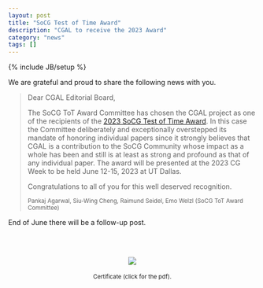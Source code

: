 ```yaml
---
layout: post
title: "SoCG Test of Time Award"
description: "CGAL to receive the 2023 Award"
category: "news"
tags: []
---
```

{% include JB/setup %}

<p>We are grateful and proud to share the following news with you.</p>


<blockquote>
<p>Dear CGAL Editorial Board,</p>
<p> The SoCG ToT Award Committee  has chosen the CGAL project as one of the recipients of the <a href="https://computational-geometry.org/Awards/SoCG_Test_of_Time.html">2023 SoCG Test of Time Award</a>.  In this case the Committee deliberately and exceptionally overstepped its mandate of honoring individual papers since it strongly believes that CGAL is a contribution to the SoCG Community whose impact as a whole has been and still is at least as strong and profound as that of any individual paper. The award will be presented at the 2023 CG Week to be held  June 12-15, 2023 at UT Dallas.</p>


<p>Congratulations to all of you for this well deserved recognition.</p>

 <p><small>Pankaj Agarwal, Siu-Wing Cheng,  Raimund Seidel,  Emo Welzl (SoCG ToT Award Committee)</small></p>
</blockquote>


<p>End of June there will be a follow-up post.</p>

<br><br>
<div style="text-align:center;">
  <a href="../../../../images/SoCG_2023_ToT_CGAL.pdf"><img src="../../../../images/SoCG_2023_ToT_CGAL.png" style="max-width:95%"/></a><br>
  <br><small>Certificate (click for the pdf).</small>
</div>
